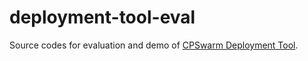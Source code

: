 # deployment-tool-eval

Source codes for evaluation and demo of [CPSwarm Deployment Tool](https://github.com/cpswarm/deployment-tool).

